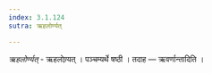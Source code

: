```yaml
---
index: 3.1.124
sutra: ऋहलोर्ण्यत्

---
```

_ऋहलोर्ण्यत्_ - ऋहलोण्र्यत् । पञ्चम्यर्थे षष्ठी । तदाह —  ऋवर्णान्तादिति ।